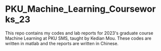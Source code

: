 # PKU_Machine_Learning_Courseworks_23
This repo contains my codes and lab reports for 2023's graduate course Machine Learning at PKU SMS, taught by Kedian Mou. These codes are written in matlab and the reports are written in Chinese.
